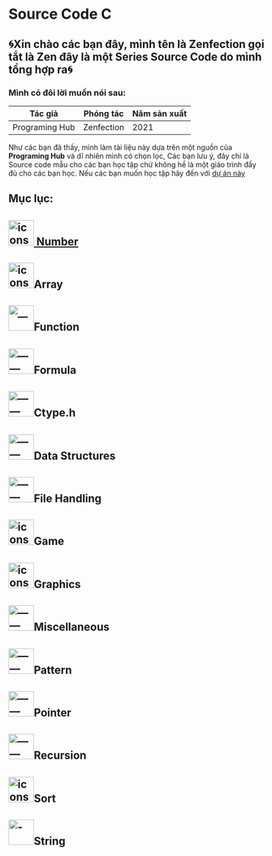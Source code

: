 # Source Code C

## 🌀Xin chào các bạn đây, mình tên là Zenfection gọi tắt là Zen đây là một Series Source Code do mình tổng hợp ra🌀

### Mình có đôi lời muốn nói sau:

| Tác giả        | Phóng tác  | Năm sản xuất |
| -------------- | ---------- | ------------ |
| Programing Hub | Zenfection | 2021         |

Như các bạn đã thấy, mình làm tài liệu này dựa trên một nguồn của **Programing Hub** và dĩ nhiên mình có chọn lọc, Các bạn lưu ý, đây chỉ là Source code mẫu cho các bạn học tập chứ không hề là một giáo trình đầy đủ cho các bạn học. Nếu các bạn muốn học tập hãy đến với [dự án này](https://bitly.com/zencourse)

## **Mục lục:**

## [<img title="" src="https://storage.googleapis.com/programminghub/program_icons/3P.png" alt="icons8_numbers_64px_1.png" width="50"> Number](https://github.com/Zenfection/Source_Code_C/tree/master/Number)

## <img title="" src="https://storage.googleapis.com/programminghub/program_icons/5P.png" alt="icons8_list_64px.png" width="50">Array

## <img src="https://storage.googleapis.com/programminghub/program_icons/11P.png" title="" alt="__" width="50">Function

## <img src="https://storage.googleapis.com/programminghub/program_icons/10P.png" title="" alt="——" width="50">Formula

## <img src="https://storage.googleapis.com/programminghub/program_icons/7P.png" title="" alt="——" width="50">Ctype.h

## <img src="https://storage.googleapis.com/programminghub/program_icons/8P.png" title="" alt="——" width="50">Data Structures

## <img src="https://storage.googleapis.com/programminghub/program_icons/9P.png" title="" alt="——" width="50">File Handling

## <img title="" src="https://storage.googleapis.com/programminghub/program_icons/12P.png" alt="icons8_game_controller_64px.png" width="50">Game

## <img title="" src="https://storage.googleapis.com/programminghub/program_icons/13P.png" alt="icons8_picture_64px_1.png" width="50">Graphics

## <img src="https://storage.googleapis.com/programminghub/program_icons/2P.png" title="" alt="——" width="50">Miscellaneous

## <img src="https://storage.googleapis.com/programminghub/program_icons/15P.png" title="" alt="——" width="50">Pattern

## <img src="https://storage.googleapis.com/programminghub/program_icons/16P.png" title="" alt=" ——" width="50">Pointer

## <img src="https://storage.googleapis.com/programminghub/program_icons/17P.png" title="" alt="——" width="50">Recursion

## <img title="" src="https://storage.googleapis.com/programminghub/program_icons/18P.png" alt="icons8_sort_64px.png" width="50">Sort

## <img src="https://storage.googleapis.com/programminghub/program_icons/4P.png" title="" alt="- " width="50">String
